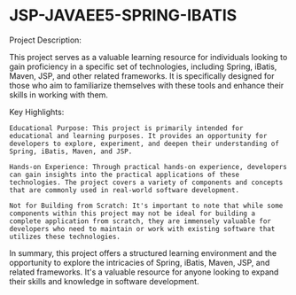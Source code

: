 # JSP-JAVAEE5-SPRING-IBATIS

Project Description:

This project serves as a valuable learning resource for individuals looking to gain proficiency in a specific set of technologies, including Spring, iBatis, Maven, JSP, and other related frameworks. It is specifically designed for those who aim to familiarize themselves with these tools and enhance their skills in working with them.

Key Highlights:

    Educational Purpose: This project is primarily intended for educational and learning purposes. It provides an opportunity for developers to explore, experiment, and deepen their understanding of Spring, iBatis, Maven, and JSP.

    Hands-on Experience: Through practical hands-on experience, developers can gain insights into the practical applications of these technologies. The project covers a variety of components and concepts that are commonly used in real-world software development.

    Not for Building from Scratch: It's important to note that while some components within this project may not be ideal for building a complete application from scratch, they are immensely valuable for developers who need to maintain or work with existing software that utilizes these technologies.

In summary, this project offers a structured learning environment and the opportunity to explore the intricacies of Spring, iBatis, Maven, JSP, and related frameworks. It's a valuable resource for anyone looking to expand their skills and knowledge in software development.
